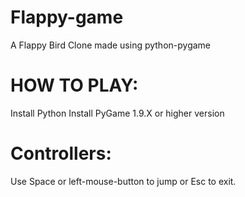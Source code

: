 # Flappy-game

A Flappy Bird Clone made using python-pygame

# HOW TO PLAY:

Install Python
Install PyGame 1.9.X or higher version

# Controllers:

Use Space or left-mouse-button to jump or Esc to exit.
